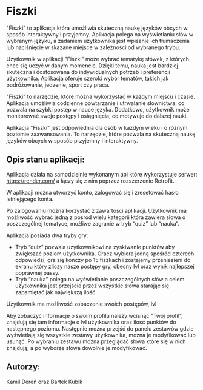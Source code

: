 # Fiszki

"Fiszki" to aplikacja która umożliwia skuteczną naukę języków obcych w sposób interaktywny i przyjemny. Aplikacja polega na wyświetlaniu słów w wybranym języku, a zadaniem użytkownika jest wpisanie ich tłumaczenia lub naciśnięcie w skazane miejsce w zależności od wybranego trybu. 

Użytkownik w aplikacji "Fiszki" może wybrać tematykę słówek, z których chce się uczyć w danym momencie. Dzięki temu, nauka jest bardziej skuteczna i dostosowana do indywidualnych potrzeb i preferencji użytkownika. Aplikacja oferuje szeroki wybór tematów, takich jak podróżowanie, jedzenie, sport czy praca. 

"Fiszki" to narzędzie, które można wykorzystać w każdym miejscu i czasie. Aplikacja umożliwia codzienne powtarzanie i utrwalanie słownictwa, co pozwala na szybki postęp w nauce języka. Dodatkowo, użytkownik może monitorować swoje postępy i osiągnięcia, co motywuje do dalszej nauki. 

Aplikacja "Fiszki" jest odpowiednia dla osób w każdym wieku i o różnym poziomie zaawansowania. To narzędzie, które pozwala na skuteczną naukę języków obcych w sposób przyjemny i interaktywny.



## Opis stanu aplikacji:

Aplikacja działa na samodzielnie wykonanym api które wykorzystuje serwer: https://render.com/ a łączy się z nim poprzez rozszerzenie Retrofit.

W aplikacji można utworzyć konto, zalogować się i zresetować hasło istniejącego konta. 

Po zalogowaniu można korzystać z zawartości aplikacji. Użytkownik ma możliwość wybrać jedną z pośród wielu kategorii która zawiera słowa o poszczególnej tematyce,  możliwe zagranie w tryb “quiz” lub “nauka”.

Aplikacja posiada dwa tryby gry:
* Tryb “quiz” pozwala użytkownikowi na zyskiwanie punktów aby zwiększać poziom użytkownika. Gracz wybiera jedną spośród czterech odpowiedzi, gra się kończy po 15 fiszkach i zostajemy przeniesieni do ekranu który zliczy nasze postępy gry, obecny lvl oraz wynik najlepszej poprawnej passy.
* Tryb “nauka” polega na wyświetlanie poszczególnych słów a celem użytkownika jest przejście przez wszystkie słowa starając się zapamiętać jak największą ilość.

Użytkownik ma możliwość zobaczenie swoich postępów, lvl

Aby zobaczyć informacje o swoim profilu należy wcisnąć “Twój profil”, znajdują się tam informacje o lvl użytkownika oraz ilość punktów do następnego poziomu. Następnie można przejść do panelu zestawów gdzie wyświetlają się wszystkie zestawy użytkownika, można je modyfikować lub usunąć.
Po wybraniu zestawu można przeglądać słowa które się w nich znajdują, a po wyborze słowa dowolnie je modyfikować.



## Autorzy:
Kamil Dereń oraz Bartek Kubik
